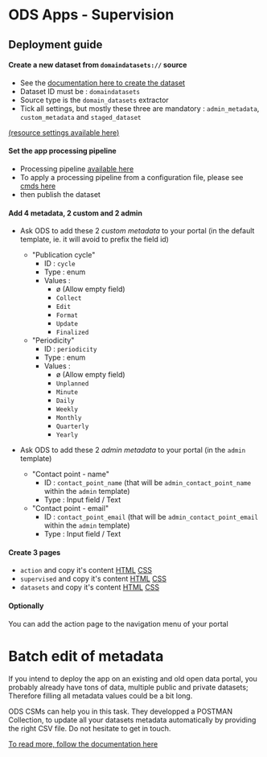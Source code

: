 # ODS Apps - Supervision

## Deployment guide

#### Create a new dataset from `domaindatasets://` source

- See
  the [documentation here to create the dataset](https://help.opendatasoft.com/platform/fr/publishing_data/04_configuring_a_source/connectors/dataset_of_datasets.html)
- Dataset ID must be : `domaindatasets`
- Source type is the `domain_datasets` extractor
- Tick all settings, but mostly these three are mandatory : `admin_metadata`, `custom_metadata` and `staged_dataset` 

[(resource settings available here)](source.json)

#### Set the app processing pipeline

- Processing pipeline [available here](processing_pipeline.json)
- To apply a processing pipeline from a configuration file, please
  see [cmds here](processing_pipeline_copy-paste-cmds.md)
- then publish the dataset

#### Add 4 metadata, 2 custom and 2 admin

- Ask ODS to add these 2 *custom metadata* to your portal (in the default template, ie. it will avoid to prefix the
  field id)
    - "Publication cycle"
        - ID : `cycle`
        - Type : enum
        - Values :
            - ø (Allow empty field)
            - `Collect`
            - `Edit`
            - `Format`
            - `Update`
            - `Finalized`
    - "Periodicity"
        - ID : `periodicity`
        - Type : enum
        - Values :
            - ø (Allow empty field)
            - `Unplanned`
            - `Minute`
            - `Daily`
            - `Weekly`
            - `Monthly`
            - `Quarterly`
            - `Yearly`

- Ask ODS to add these 2 *admin metadata* to your portal (in the `admin` template)
    - "Contact point - name"
        - ID : `contact_point_name` (that will be `admin_contact_point_name` within the `admin` template)
        - Type : Input field / Text
    - "Contact point - email"
        - ID : `contact_point_email` (that will be `admin_contact_point_email` within the `admin` template)
      - Type : Input field / Text

#### Create 3 pages

- `action` and copy it's content [HTML](web/action.html) [CSS](web/action.css)
- `supervised` and copy it's content [HTML](web/supervised.html) [CSS](web/supervised.css)
- `datasets` and copy it's content [HTML](web/datasets.html) [CSS](web/datasets.css)

#### Optionally

You can add the action page to the navigation menu of your portal


# Batch edit of metadata

If you intend to deploy the app on an existing and old open data portal, you probably already have tons of data,
multiple public and private datasets; Therefore filling all metadata values could be a bit long.

ODS CSMs can help you in this task. They developped a POSTMAN Collection, to update all your datasets metadata
automatically by providing the right CSV file. Do not hesitate to get in touch.

[To read more, follow the documentation here](https://github.com/opendatasoft/ods-cookbook/tree/master/management-api)
